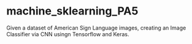 # machine_sklearning_PA5
Given a dataset of American Sign Language images, creating an Image Classifier via CNN usingn Tensorflow and Keras.

